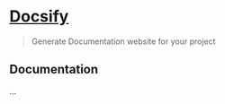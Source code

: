 # [Docsify](https://docsify.js.org/#/)
> Generate Documentation website for your project

## Documentation

...
